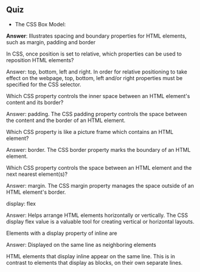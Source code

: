 ## Quiz

- The CSS Box Model:

**Answer**: Illustrates spacing and boundary properties for HTML elements, such as margin, padding and border

In CSS, once position is set to relative, which properties can be used to reposition HTML elements?

Answer: top, bottom, left and right. In order for relative positioning to take effect on the webpage, top, bottom, left and\/or right properties must be specified for the CSS selector.

Which CSS property controls the inner space between an HTML element's content and its border?

Answer: padding. The CSS padding property controls the space between the content and the border of an HTML element.

Which CSS property is like a picture frame which contains an HTML element?

Answer: border. The CSS border property marks the boundary of an HTML element.

Which CSS property controls the space between an HTML element and the next nearest element\(s\)?

Answer: margin. The CSS margin property manages the space outside of an HTML element's border.

display: flex

Answer: Helps arrange HTML elements horizontally or vertically. The CSS display flex value is a valuable tool for creating vertical or horizontal layouts.

Elements with a display property of inline are

Answer: Displayed on the same line as neighboring elements

HTML elements that display inline appear on the same line. This is in contrast to elements that display as blocks, on their own separate lines.

